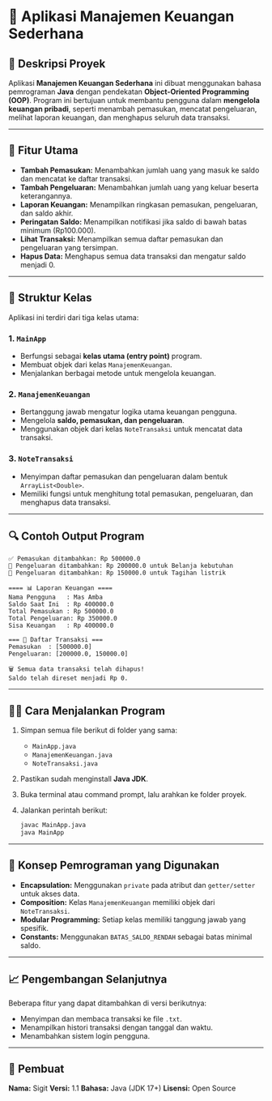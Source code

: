 # 📘 Aplikasi Manajemen Keuangan Sederhana

## 📄 Deskripsi Proyek

Aplikasi **Manajemen Keuangan Sederhana** ini dibuat menggunakan bahasa pemrograman **Java** dengan pendekatan **Object-Oriented Programming (OOP)**. Program ini bertujuan untuk membantu pengguna dalam **mengelola keuangan pribadi**, seperti menambah pemasukan, mencatat pengeluaran, melihat laporan keuangan, dan menghapus seluruh data transaksi.

---

## 🔧 Fitur Utama

* **Tambah Pemasukan:** Menambahkan jumlah uang yang masuk ke saldo dan mencatat ke daftar transaksi.
* **Tambah Pengeluaran:** Menambahkan jumlah uang yang keluar beserta keterangannya.
* **Laporan Keuangan:** Menampilkan ringkasan pemasukan, pengeluaran, dan saldo akhir.
* **Peringatan Saldo:** Menampilkan notifikasi jika saldo di bawah batas minimum (Rp100.000).
* **Lihat Transaksi:** Menampilkan semua daftar pemasukan dan pengeluaran yang tersimpan.
* **Hapus Data:** Menghapus semua data transaksi dan mengatur saldo menjadi 0.

---

## 📁 Struktur Kelas

Aplikasi ini terdiri dari tiga kelas utama:

### 1. `MainApp`

* Berfungsi sebagai **kelas utama (entry point)** program.
* Membuat objek dari kelas `ManajemenKeuangan`.
* Menjalankan berbagai metode untuk mengelola keuangan.

### 2. `ManajemenKeuangan`

* Bertanggung jawab mengatur logika utama keuangan pengguna.
* Mengelola **saldo, pemasukan, dan pengeluaran**.
* Menggunakan objek dari kelas `NoteTransaksi` untuk mencatat data transaksi.

### 3. `NoteTransaksi`

* Menyimpan daftar pemasukan dan pengeluaran dalam bentuk `ArrayList<Double>`.
* Memiliki fungsi untuk menghitung total pemasukan, pengeluaran, dan menghapus data transaksi.

---

## 🔍 Contoh Output Program

```
✅ Pemasukan ditambahkan: Rp 500000.0
💸 Pengeluaran ditambahkan: Rp 200000.0 untuk Belanja kebutuhan
💸 Pengeluaran ditambahkan: Rp 150000.0 untuk Tagihan listrik

==== 📊 Laporan Keuangan ====
Nama Pengguna   : Mas Amba
Saldo Saat Ini  : Rp 400000.0
Total Pemasukan : Rp 500000.0
Total Pengeluaran: Rp 350000.0
Sisa Keuangan   : Rp 400000.0

=== 💼 Daftar Transaksi ===
Pemasukan  : [500000.0]
Pengeluaran: [200000.0, 150000.0]

🗑️ Semua data transaksi telah dihapus!
Saldo telah direset menjadi Rp 0.
```

---

## 👨‍💻 Cara Menjalankan Program

1. Simpan semua file berikut di folder yang sama:

   * `MainApp.java`
   * `ManajemenKeuangan.java`
   * `NoteTransaksi.java`
2. Pastikan sudah menginstall **Java JDK**.
3. Buka terminal atau command prompt, lalu arahkan ke folder proyek.
4. Jalankan perintah berikut:

   ```bash
   javac MainApp.java
   java MainApp
   ```

---

## 📖 Konsep Pemrograman yang Digunakan

* **Encapsulation:** Menggunakan `private` pada atribut dan `getter/setter` untuk akses data.
* **Composition:** Kelas `ManajemenKeuangan` memiliki objek dari `NoteTransaksi`.
* **Modular Programming:** Setiap kelas memiliki tanggung jawab yang spesifik.
* **Constants:** Menggunakan `BATAS_SALDO_RENDAH` sebagai batas minimal saldo.

---

## 📈 Pengembangan Selanjutnya

Beberapa fitur yang dapat ditambahkan di versi berikutnya:

* Menyimpan dan membaca transaksi ke file `.txt`.
* Menampilkan histori transaksi dengan tanggal dan waktu.
* Menambahkan sistem login pengguna.

---

## 👤 Pembuat

**Nama:** Sigit
**Versi:** 1.1
**Bahasa:** Java (JDK 17+)
**Lisensi:** Open Source
